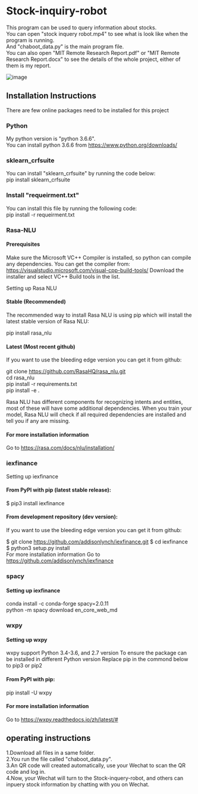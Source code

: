# Stock-inquiry-robot
This program can be used to query information about stocks.<br>
You can open "stock inquery robot.mp4" to see what is look like when the program is running.<br>
And "chaboot_data.py" is the main program file.<br>
You can also open "MIT Remote Research Report.pdf" or "MIT Remote Research Report.docx" to see the details of the whole project, either of them is my report.<br>

![image](https://github.com/chesschan/Stock-inquiry-robot/blob/master/stock%20inquery%20robot.gif)<br>
## Installation Instructions
There are few online packages need to be installed for this project<br>

### Python
My python version is "python 3.6.6".<br>
You can install python 3.6.6 from https://www.python.org/downloads/<br>

### sklearn_crfsuite
You can install "sklearn_crfsuite" by running the code below:<br>
pip install sklearn_crfsuite<br>

### Install "requeirment.txt"
You can install this file by running the following code:<br>
pip install -r requeirment.txt<br>

### Rasa-NLU
#### Prerequisites
Make sure the Microsoft VC++ Compiler is installed, so python can compile any dependencies. You can get the compiler from: https://visualstudio.microsoft.com/visual-cpp-build-tools/ Download the installer and select VC++ Build tools in the list.<br>

Setting up Rasa NLU<br>

#### Stable (Recommended)
The recommended way to install Rasa NLU is using pip which will install the latest stable version of Rasa NLU:<br>

pip install rasa_nlu<br>
#### Latest (Most recent github)
If you want to use the bleeding edge version you can get it from github:<br>

git clone https://github.com/RasaHQ/rasa_nlu.git<br>
cd rasa_nlu<br>
pip install -r requirements.txt<br>
pip install -e .<br>

Rasa NLU has different components for recognizing intents and entities, most of these will have some additional dependencies. When you train your model, Rasa NLU will check if all required dependencies are installed and tell you if any are missing.<br>

#### For more installation information
Go to https://rasa.com/docs/nlu/installation/<br>

### iexfinance
Setting up iexfinance<br>
#### From PyPI with pip (latest stable release):
$ pip3 install iexfinance<br>
#### From development repository (dev version):
If you want to use the bleeding edge version you can get it from github:<br>

$ git clone https://github.com/addisonlynch/iexfinance.git
$ cd iexfinance<br>
$ python3 setup.py install<br>
For more installation information Go to https://github.com/addisonlynch/iexfinance<br>

### spacy
#### Setting up iexfinance
conda install -c conda-forge spacy=2.0.11<br>
python -m spacy download en_core_web_md<br>
### wxpy
#### Setting up wxpy
wxpy support Python 3.4-3.6, and 2.7 version To ensure the package can be installed in different Python version Replace pip in the commond below to pip3 or pip2<br>

#### From PyPI with pip:
pip install -U wxpy<br>

#### For more installation information
Go to https://wxpy.readthedocs.io/zh/latest/#<br>

## operating instructions
1.Download all files in a same folder.<br>
2.You run the file called "chaboot_data.py".<br> 
3.An QR code will created automatically, use your Wechat to scan the QR code and log in.<br>
4.Now, your Wechat will turn to the Stock-inquery-robot, and others can inpuery stock information by chatting with you on Wechat.
